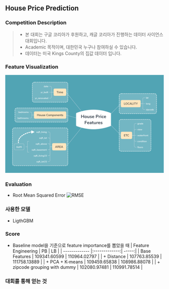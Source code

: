 ## House Price Prediction

### Competition Description
> - 본 대회는 구글 코리아가 후원하고, 캐글 코리아가 진행하는 데이터 사이언스 대회입니다. 
> - Academic 목적이며, 대한민국 누구나 참여하실 수 있습니다.
> - 데이터는 미국 Kings County의 집값 데이터 입니다.

### Feature Visualization
![Competition Image](https://github.com/Junhojuno/everyday-kaggle/blob/master/houseprice_prediction/House_Price_Features.png?raw=true)

### Evaluation
- Root Mean Squared Error
![RMSE]()

### 사용한 모델
- LigthGBM

### Score
- Baseline model을 기준으로 feature importance를 뽑았을 때
| Feature Engineering | PB | LB  |
| ------------- |:-------------:| -----:|
| Base Features | 109341.60599 | 110964.02797 |
| + Distance | 107763.85539 | 111758.13889 |
| + PCA + K-means | 109459.65838 | 108986.88078 |
| + zipcode grouping with dummy | 102080.97481 | 110991.78514 |

### 대회를 통해 얻는 것
